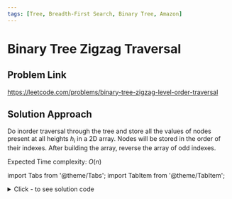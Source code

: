 ```yaml
---
tags: [Tree, Breadth-First Search, Binary Tree, Amazon]
---
```


# Binary Tree Zigzag Traversal

## Problem Link
https://leetcode.com/problems/binary-tree-zigzag-level-order-traversal

## Solution Approach

Do inorder traversal through the tree and store all the values of nodes present at all heights $h_i$ in a 2D array. Nodes will be stored in the order of their indexes. After building the array, reverse the array of odd indexes.

Expected Time complexity: $O(n)$

import Tabs from '@theme/Tabs';
import TabItem from '@theme/TabItem';

<details><summary>Click - to see solution code</summary>
<Tabs>
<TabItem value="cpp" label="C++">

```cpp
class Solution {
    vector<vector<int>> ans;
    int h = -1;

   public:
    void maxHeight(TreeNode* temp, int ht) {
        if (temp == NULL) return;
        h = max(ht, h);
        maxHeight(temp->left, ht + 1);
        maxHeight(temp->right, ht + 1);
    }

    void build(TreeNode* temp, int ht) {
        if (temp == NULL) return;
        ans[ht].push_back(temp->val);
        build(temp->left, ht + 1);
        build(temp->right, ht + 1);
    }

    vector<vector<int>> zigzagLevelOrder(TreeNode* root) {
        TreeNode* temp;
        temp = new TreeNode;
        temp = root;
        maxHeight(temp, 0);
        ans.resize(h + 1);
        temp = root;
        build(temp, 0);
        for (int i = 1; i <= h; i += 2) {
            reverse(ans[i].begin(), ans[i].end());
        }
        return ans;
    }
};
```
</TabItem>
</Tabs>
</details>